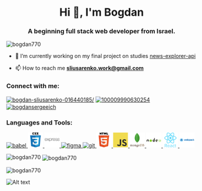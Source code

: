 <h1 align="center">Hi 👋, I'm Bogdan</h1>
<h3 align="center">A beginning full stack web developer from Israel.</h3>

<p align="left"> <img src="https://komarev.com/ghpvc/?username=bogdan770&label=Profile%20views&color=0e75b6&style=flat" alt="bogdan770" /> </p>

- 🔭 I’m currently working on my final project on studies [news-explorer-api](https://github.com/bogdan770/news-explorer-api)

- 📫 How to reach me **sliusarenko.work@gmail.com**

<h3 align="left">Connect with me:</h3>
<p align="left">
<a href="https://linkedin.com/in/bogdan-sliusarenko-016440185/" target="blank"><img align="center" src="https://raw.githubusercontent.com/rahuldkjain/github-profile-readme-generator/master/src/images/icons/Social/linked-in-alt.svg" alt="bogdan-sliusarenko-016440185/" height="30" width="40" /></a>
<a href="https://fb.com/100009990630254" target="blank"><img align="center" src="https://raw.githubusercontent.com/rahuldkjain/github-profile-readme-generator/master/src/images/icons/Social/facebook.svg" alt="100009990630254" height="30" width="40" /></a>
<a href="https://instagram.com/bogdansergeeich" target="blank"><img align="center" src="https://raw.githubusercontent.com/rahuldkjain/github-profile-readme-generator/master/src/images/icons/Social/instagram.svg" alt="bogdansergeeich" height="30" width="40" /></a>
</p>

<h3 align="left">Languages and Tools:</h3>
<p align="left"> <a href="https://babeljs.io/" target="_blank" rel="noreferrer"> <img src="https://www.vectorlogo.zone/logos/babeljs/babeljs-icon.svg" alt="babel" width="40" height="40"/> </a> <a href="https://www.w3schools.com/css/" target="_blank" rel="noreferrer"> <img src="https://raw.githubusercontent.com/devicons/devicon/master/icons/css3/css3-original-wordmark.svg" alt="css3" width="40" height="40"/> </a> <a href="https://expressjs.com" target="_blank" rel="noreferrer"> <img src="https://raw.githubusercontent.com/devicons/devicon/master/icons/express/express-original-wordmark.svg" alt="express" width="40" height="40"/> </a> <a href="https://www.figma.com/" target="_blank" rel="noreferrer"> <img src="https://www.vectorlogo.zone/logos/figma/figma-icon.svg" alt="figma" width="40" height="40"/> </a> <a href="https://git-scm.com/" target="_blank" rel="noreferrer"> <img src="https://www.vectorlogo.zone/logos/git-scm/git-scm-icon.svg" alt="git" width="40" height="40"/> </a> <a href="https://www.w3.org/html/" target="_blank" rel="noreferrer"> <img src="https://raw.githubusercontent.com/devicons/devicon/master/icons/html5/html5-original-wordmark.svg" alt="html5" width="40" height="40"/> </a> <a href="https://developer.mozilla.org/en-US/docs/Web/JavaScript" target="_blank" rel="noreferrer"> <img src="https://raw.githubusercontent.com/devicons/devicon/master/icons/javascript/javascript-original.svg" alt="javascript" width="40" height="40"/> </a> <a href="https://www.mongodb.com/" target="_blank" rel="noreferrer"> <img src="https://raw.githubusercontent.com/devicons/devicon/master/icons/mongodb/mongodb-original-wordmark.svg" alt="mongodb" width="40" height="40"/> </a> <a href="https://nodejs.org" target="_blank" rel="noreferrer"> <img src="https://raw.githubusercontent.com/devicons/devicon/master/icons/nodejs/nodejs-original-wordmark.svg" alt="nodejs" width="40" height="40"/> </a> <a href="https://reactjs.org/" target="_blank" rel="noreferrer"> <img src="https://raw.githubusercontent.com/devicons/devicon/master/icons/react/react-original-wordmark.svg" alt="react" width="40" height="40"/> </a> <a href="https://webpack.js.org" target="_blank" rel="noreferrer"> <img src="https://raw.githubusercontent.com/devicons/devicon/d00d0969292a6569d45b06d3f350f463a0107b0d/icons/webpack/webpack-original-wordmark.svg" alt="webpack" width="40" height="40"/> </a> </p>

<p><img align="left" src="https://github-readme-stats.vercel.app/api/top-langs?username=bogdan770&show_icons=true&locale=en&layout=compact" alt="bogdan770" /></p>

<p>&nbsp;<img align="center" src="https://github-readme-stats.vercel.app/api?username=bogdan770&show_icons=true&locale=en" alt="bogdan770" /></p>

<p><img align="center" src="https://github-readme-streak-stats.herokuapp.com/?user=bogdan770&" alt="bogdan770" /></p>

![Alt text](https://spotify-recently-played-readme.vercel.app/api?user=tvyr8rcx00ssgu2vokp76vb6m)
